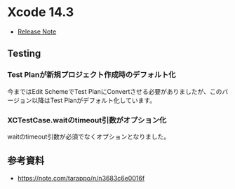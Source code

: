 # Xcode 14.3
 - [Release Note](https://developer.apple.com/documentation/xcode-release-notes/xcode-14_3-release-notes)

## Testing
### Test Planが新規プロジェクト作成時のデフォルト化
今まではEdit SchemeでTest PlanにConvertさせる必要がありましたが、このバージョン以降はTest Planがデフォルト化しています。

### XCTestCase.waitのtimeout引数がオプション化
waitのtimeout引数が必須でなくオプションとなりました。

## 参考資料
 - https://note.com/tarappo/n/n3683c6e0016f